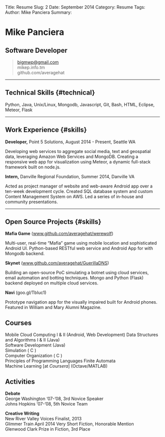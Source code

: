 Title: Resume
Slug:  2
Date:  September 2014
Category: Resume
Tags:
Author: Mike Panciera
Summary:


# Mike Panciera
## Software Developer

> bigmwp@gmail.com  <br>
> mikep.info.tm <br>
> github.com/averagehat

------

## Technical Skills {#technical}

Python, Java, Unix/Linux, Mongodb, Javascript, Git, Bash, HTML, Eclipse, Meteor, Flask

------

## Work Experience {#skills}

__Developer,__ Point 5 Solutions, August 2014 - Present, Seattle WA 

Developing web services to aggregate social media, text and geospatial data, leveraging Amazon Web Services and MongoDB. Creating a responsive web app for visualization using Meteor, a dynamic full-stack framework built on node.js.

__Intern,__ Danville Regional Foundation, Summer 2014, Danville VA 

Acted as project manager of website and web-aware Android app over a ten-week development cycle. Created SQL database system and custom Content Management System on AWS. Led a series of in-house and community presentations.

------

## Open Source Projects {#skills}

**Mafia Game** (www.github.com/averagehat/werewolf)

Multi-user, real-time “Mafia” game using mobile location and sophisticated Android UI. 
Python-based RESTful web service and Android App for with Mongodb backend.

__Skynet__ (www.github.com/averagehat/GuerillaDNS)

Building an open-source PoC simulating a botnet using
cloud services, email automation and botting techniques.
Mongo and Python (Flask) backend deployed on multiple
cloud services.

__Navi__ (goo.gl/TbIuc1)

Prototype navigation app for the visually impaired built for
Android phones.
Featured in William and Mary Alumni Magazine.

## Courses
Mobile Cloud Computing I & II (Android, Web Development) Data Structures and Algorithms I & II (Java) <br>
Software Development (Java) <br>
Simulation ( C  ) <br>
Computer Organization ( C  ) <br>
Principles of Programming Languages Finite Automata <br>
Machine Learning [at *Coursera*] (Octave/MATLAB) 

## Activities

__Debate__ <br>
George Washington ‘07-’08, 3rd Novice Speaker <br>
Johns Hopkins ‘07-’08, 5th Novice Team

__Creative Writing__ <br>
New River Valley Voices Finalist, 2013 <br>
Glimmer Train April 2014 Very Short Fiction, Honorable Mention <br>
Glenwood Clark Prize in Fiction, 3rd Place <br>
